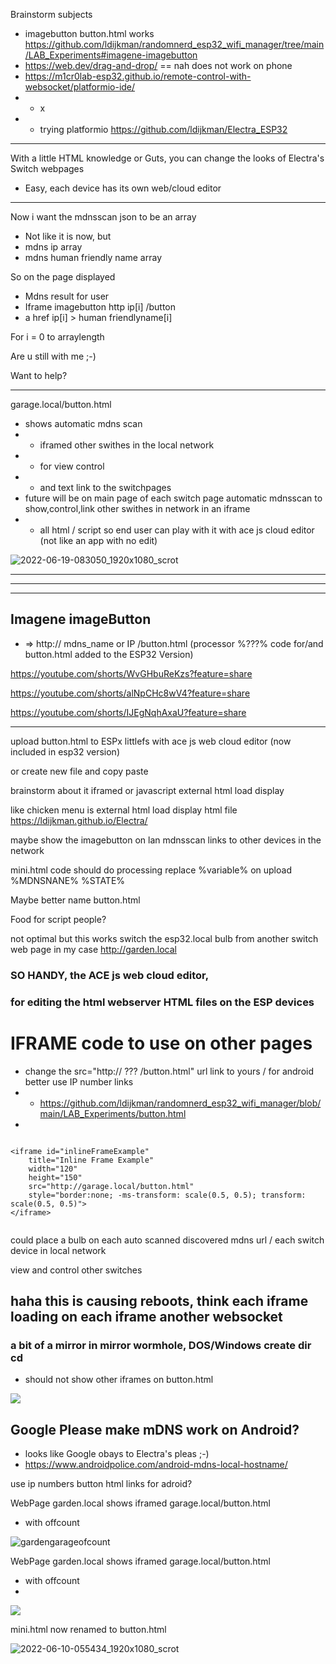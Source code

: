 Brainstorm subjects
- imagebutton button.html works  https://github.com/ldijkman/randomnerd_esp32_wifi_manager/tree/main/LAB_Experiments#imagene-imagebutton
- https://web.dev/drag-and-drop/ == nah does not work on phone
- https://m1cr0lab-esp32.github.io/remote-control-with-websocket/platformio-ide/
- - x
- - trying platformio https://github.com/ldijkman/Electra_ESP32 


---

With a little HTML knowledge or Guts, you can change the looks of Electra's Switch webpages
- Easy, each device has its own web/cloud editor

---

Now i want the mdnsscan json to be an array
- Not like it is now,  but
- mdns ip array
- mdns human friendly name array

So on the page displayed
- Mdns result for user 
- Iframe imagebutton http ip[i] /button
- a href ip[i] > human friendlyname[i]

For i = 0 to arraylength

Are u still with me ;-)

Want to help?

---

garage.local/button.html 
- shows automatic mdns scan 
- - iframed other swithes in the local network 
- - for view control 
- - and text link to the switchpages
- future will be on main page of each switch page automatic mdnsscan to show,control,link other swithes in network in an iframe
- - all html / script so end user can play with it with ace js cloud editor (not like an app with no edit)

![2022-06-19-083050_1920x1080_scrot](https://user-images.githubusercontent.com/45427770/174468844-1980ec65-92b2-4e38-9028-4abc4ca9b102.png)


-----
-----
-----










## Imagene imageButton 
- => http:// mdns_name or IP /button.html     (processor %???% code for/and button.html added to the ESP32 Version)

https://youtube.com/shorts/WvGHbuReKzs?feature=share

https://youtube.com/shorts/alNpCHc8wV4?feature=share

https://youtube.com/shorts/IJEgNqhAxaU?feature=share

---

upload button.html to ESPx littlefs with ace js web cloud editor (now included in esp32 version)

or create new file and copy paste

brainstorm about it iframed or javascript external html load display

like chicken menu is external html load display html file https://ldijkman.github.io/Electra/

maybe show the imagebutton on lan mdnsscan links to other devices in the network

mini.html code should do processing replace %variable% on upload %MDNSNANE% %STATE%

Maybe better name button.html

Food for script people?

not optimal but this works switch the esp32.local bulb from another switch web page in my case http://garden.local

### SO HANDY, the ACE js web cloud editor, 
### for editing the html webserver HTML files on the ESP devices

# IFRAME code to use on other pages
- change the src="http:// ??? /button.html" url link to yours / for android better use IP number links
- - https://github.com/ldijkman/randomnerd_esp32_wifi_manager/blob/main/LAB_Experiments/button.html
- 
```

<iframe id="inlineFrameExample"
    title="Inline Frame Example"
    width="120"
    height="150"
    src="http://garage.local/button.html"
    style="border:none; -ms-transform: scale(0.5, 0.5); transform: scale(0.5, 0.5)">
</iframe>


```
could place a bulb on each auto scanned discovered mdns url / each switch device in local network

view and control other switches

## haha this is causing reboots, think each iframe loading on each iframe another websocket
### a bit of a mirror in mirror wormhole, DOS/Windows create dir cd
- should not show other iframes on button.html

<img src="https://raw.githubusercontent.com/ldijkman/randomnerd_esp32_wifi_manager/main/LAB_Experiments/Screenshot_20220618-121223_Chrome.jpg">

## Google Please make mDNS work on Android?
- looks like Google obays to Electra's pleas ;-)
- https://www.androidpolice.com/android-mdns-local-hostname/

use ip numbers button html links for adroid?

WebPage garden.local shows iframed  garage.local/button.html
- with offcount

![gardengarageofcount](https://user-images.githubusercontent.com/45427770/173191132-4e1b9e95-3e7f-4f09-8a1f-92ee9828baff.png)

WebPage garden.local shows iframed  garage.local/button.html
- with offcount
- 
<img src="https://github.com/ldijkman/randomnerd_esp32_wifi_manager/blob/main/LAB_Experiments/ezgif-5-3d39d5ded4.gif">


mini.html now renamed to button.html

![2022-06-10-055434_1920x1080_scrot](https://user-images.githubusercontent.com/45427770/172987181-66d4457b-6e56-4e80-920a-842d08b8682b.png)
